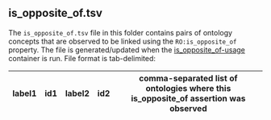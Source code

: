 ## is_opposite_of.tsv
The `is_opposite_of.tsv` file in this folder contains pairs of ontology concepts that are observed to be linked using the `RO:is_opposite_of` property. The file is generated/updated when the [is_opposite_of-usage](https://github.com/NCATSTranslator/opposites#cataloging-current-use-of-ro0002604-is_opposite_of-in-ontologies) container is run. File format is tab-delimited:

| label1 | id1 | label2 | id2 | comma-separated list of ontologies where this is_opposite_of assertion was observed |
| ------ | --- | ------ | --- | ----------------------------------------------------------------------------------- |
